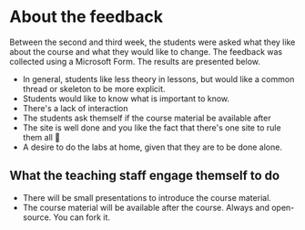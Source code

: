 # About the feedback

Between the second and third week, the students were asked what they like about the course and what they would like to change. The feedback was collected using a Microsoft Form. The results are presented below.

- In general, students like less theory in lessons, but would like a common thread or skeleton to be more explicit. 
- Students would like to know what is important to know.
- There's a lack of interaction
- The students ask themself if the course material be available after
- The site is well done and you like the fact that there's one site to rule them all :ring:
- A desire to do the labs at home, given that they are to be done alone.

## What the teaching staff engage themself to do

- There will be small presentations to introduce the course material.
- The course material will be available after the course. Always and open-source. You can fork it.


